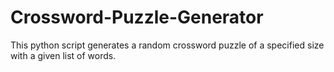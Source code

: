 # Crossword-Puzzle-Generator
This python script generates a random crossword puzzle of a specified size with a given list of words.
